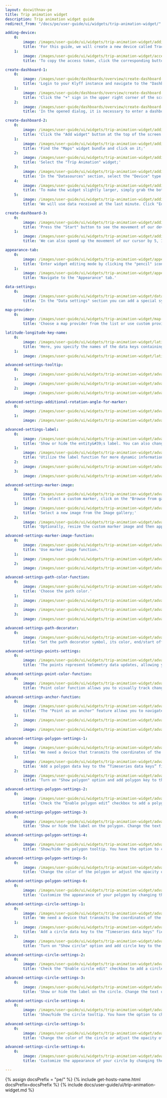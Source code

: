 ```yaml
---
layout: docwithnav-pe
title: Trip animation widget
description: Trip animation widget guide
redirect_from: "/docs/pe/user-guide/ui/widgets/trip-animation-widget/"

adding-device:
    0:
        image: /images/user-guide/ui/widgets/trip-animation-widget/adding-device-1-pe.png
        title: 'For this guide, we will create a new device called Tracker1, which receives longitude, latitude, speed, circle radius, status, and polygon coordinates as telemetry using an emulator written in JavaScript.'
    1:
        image: /images/user-guide/ui/widgets/trip-animation-widget/access-token-1-pe.png
        title: 'To copy the access token, click the corresponding button in the device details.'

create-dashboard-1:
    0:
        image: /images/user-guide/dashboards/overview/create-dashboard-1-pe.png
        title: 'Login to your Klyff instance and navigate to the "Dashboards" page through the main menu on the left of the screen. By default, you will be redirected to the "All" device group;'
    1:
        image: /images/user-guide/dashboards/overview/create-dashboard-2-pe.png
        title: 'Click the "+" sign in the upper right corner of the screen, and select "Create new dashboard" from the drop-down menu;'
    2:
        image: /images/user-guide/dashboards/overview/create-dashboard-3-pe.png
        title: 'In the opened dialog, it is necessary to enter a dashboard title, description is optional. Click "Add";'

create-dashboard-2:
    0:
        image: /images/user-guide/ui/widgets/trip-animation-widget/adding-widget-4-pe.png
        title: 'Click the "Add widget" button at the top of the screen or click the large "Add new widget" icon in the center of the screen (if this is your first widget on this dashboard);'
    1:
        image: /images/user-guide/ui/widgets/trip-animation-widget/adding-widget-5-pe.png
        title: 'Find the "Maps" widget bundle and click on it;'
    2:
        image: /images/user-guide/ui/widgets/trip-animation-widget/adding-widget-6-pe.png
        title: 'Select the "Trip Animation" widget;'
    3:
        image: /images/user-guide/ui/widgets/trip-animation-widget/adding-widget-7-pe.png
        title: 'In the "Datasources" section, select the "Device" type and specify the previously created device "Tracker1" as the data source. Add "latitude", "longitude", "speed", "status", "circleRadius", and "polygonCoordinates" as timeseries data keys. Click the "Add" button in the bottom right corner of the widget to finish adding the widget;'
    4:
        image: /images/user-guide/ui/widgets/trip-animation-widget/adding-widget-8-pe.png
        title: 'To make the widget slightly larger, simply grab the bottom right corner and drag it. Click "Save" button in the upper right corner to save the dashboard;'
    5:
        image: /images/user-guide/ui/widgets/trip-animation-widget/adding-widget-9-pe.png
        title: 'We will use data received at the last minute. Click "Edit time window", switch to "History" mode, and change the aggregation function to "None", because we don&#39;t need to estimate the possible data value for the next time period since we receive the data in real-time;'

create-dashboard-3:
    0:
        image: /images/user-guide/ui/widgets/trip-animation-widget/adding-widget-10-pe.png
        title: 'Press the "Start" button to see the movement of our device over the last minute;'
    1:
        image: /images/user-guide/ui/widgets/trip-animation-widget/adding-widget-11-pe.png
        title: 'We can also speed up the movement of our cursor by 5, 10, or 25 times so that we can check its route much faster.'

appearance-tab:
    0:
        image: /images/user-guide/ui/widgets/trip-animation-widget/appearance-tab-1-pe.png
        title: 'Enter widget editing mode by clicking the "pencil" icon in the upper right corner of the widget;'
    1:
        image: /images/user-guide/ui/widgets/trip-animation-widget/appearance-tab-2-pe.png
        title: 'Navigate to the "Appearance" tab.'

data-settings:
    0:
        image: /images/user-guide/ui/widgets/trip-animation-widget/data-settings-1-pe.png
        title: 'In the "Data settings" section you can add a special symbol that will be displayed next to the entity values. Additionally, you can set the number of digits to be displayed after the floating point number, and an alternative message when there is no data to display.'

map-provider:
    0:
        image: /images/user-guide/ui/widgets/trip-animation-widget/map-provider-settings-1-pe.png
        title: 'Choose a map provider from the list or use custom provider.'

latitude-longitude-key-name:
    0:
        image: /images/user-guide/ui/widgets/trip-animation-widget/latitude-longitude-key-name-1-pe.png
        title: 'Here, you specify the names of the data keys containing the coordinates of your entity. By default, these are "latitude" and "longitude". You also specify the normalization data step in milliseconds. By default, this value is set to 1000.'
    1:
        image: /images/user-guide/ui/widgets/trip-animation-widget/latitude-longitude-key-name-2-pe.png

advanced-settings-tooltip:
    0:
        image: /images/user-guide/ui/widgets/trip-animation-widget/advanced-settings-tooltip-1-pe.png
    1:
        image: /images/user-guide/ui/widgets/trip-animation-widget/advanced-settings-tooltip-2-pe.png
    2:
        image: /images/user-guide/ui/widgets/trip-animation-widget/advanced-settings-tooltip-3-pe.png

advanced-settings-additional-rotation-angle-for-marker:
    0:
        image: /images/user-guide/ui/widgets/trip-animation-widget/advanced-settings-additional-rotation-angle-for-marker-1-pe.png
    1:
        image: /images/user-guide/ui/widgets/trip-animation-widget/advanced-settings-additional-rotation-angle-for-marker-2-pe.png

advanced-settings-label:
    0:
        image: /images/user-guide/ui/widgets/trip-animation-widget/advanced-settings-label-1-pe.png
        title: 'Show or hide the entity&#39;s label. You can also change the label text.'
    1:
        image: /images/user-guide/ui/widgets/trip-animation-widget/advanced-settings-label-2-pe.png
        title: 'Utilize the label function for more dynamic information.'
    2:
        image: /images/user-guide/ui/widgets/trip-animation-widget/advanced-settings-label-3-pe.png
    3:
        image: /images/user-guide/ui/widgets/trip-animation-widget/advanced-settings-label-4-pe.png

advanced-settings-marker-image:
    0:
        image: /images/user-guide/ui/widgets/trip-animation-widget/advanced-settings-marker-image-1-pe.png
        title: 'To select a custom marker, click on the "Browse from gallery" field in the "Custom marker image" section;'
    1:
        image: /images/user-guide/ui/widgets/trip-animation-widget/advanced-settings-marker-image-2-pe.png
        title: 'Select a new image from the Image gallery;'
    2:
        image: /images/user-guide/ui/widgets/trip-animation-widget/advanced-settings-marker-image-3-pe.png
        title: 'Optionally, resize the custom marker image and then apply the changes.'

advanced-settings-marker-image-function:
    0:
        image: /images/user-guide/ui/widgets/trip-animation-widget/advanced-settings-marker-image-4-pe.png
        title: 'Use marker image function.'
    1:
        image: /images/user-guide/ui/widgets/trip-animation-widget/advanced-settings-marker-image-5-pe.png
    2:
        image: /images/user-guide/ui/widgets/trip-animation-widget/advanced-settings-marker-image-6-pe.png

advanced-settings-path-color-function:
    0:
        image: /images/user-guide/ui/widgets/trip-animation-widget/advanced-settings-path-color-function-1-pe.png
        title: 'Choose the path color.'
    1:
        image: /images/user-guide/ui/widgets/trip-animation-widget/advanced-settings-path-color-function-2-pe.png
    2:
        image: /images/user-guide/ui/widgets/trip-animation-widget/advanced-settings-path-color-function-3-pe.png
    3:
        image: /images/user-guide/ui/widgets/trip-animation-widget/advanced-settings-path-color-function-4-pe.png

advanced-settings-path-decorator:
    0:
        image: /images/user-guide/ui/widgets/trip-animation-widget/advanced-settings-path-decorator-1-pe.png
        title: 'Set the path decorator symbol, its color, end/start offset, repeatability, and size in pixels.'

advanced-settings-points-settings:
    0:
        image: /images/user-guide/ui/widgets/trip-animation-widget/advanced-settings-points-settings-1-pe.png
        title: 'The points represent telemetry data updates, allowing you to check each one individually. You have the option to specify the color and size (in pixels) of the points to match your preferences or use a color point function.'

advanced-settings-point-color-function:
    0:
        image: /images/user-guide/ui/widgets/trip-animation-widget/advanced-settings-point-color-function-1-pe.png
        title: 'Point color function allows you to visually track changes in data based on incoming telemetry from your entity.'

advanced-settings-anchor-function:
    0:
        image: /images/user-guide/ui/widgets/trip-animation-widget/advanced-settings-anchor-function-1-pe.png
        title: 'The "Point as an anchor" feature allows you to navigate through data points based on a condition specified in the function. This makes it easier to sift through information according to specific criteria.'
    1:
        image: /images/user-guide/ui/widgets/trip-animation-widget/advanced-settings-anchor-function-2-pe.png
    2:
        image: /images/user-guide/ui/widgets/trip-animation-widget/advanced-settings-anchor-function-3-pe.png

advanced-settings-polygon-settings-1:
    0:
        image: /images/user-guide/ui/widgets/trip-animation-widget/advanced-settings-polygon-settings-1-pe.png
        title: 'We need a device that transmits the coordinates of the polygon as telemetry data;'
    1:
        image: /images/user-guide/ui/widgets/trip-animation-widget/advanced-settings-polygon-settings-2-pe.png
        title: 'Add a polygon data key to the “Timeseries data keys” field of the “Trip Animation” widget;'
    2:
        image: /images/user-guide/ui/widgets/trip-animation-widget/advanced-settings-polygon-settings-3-pe.png
        title: 'Turn on "Show polygon" option and add polygon key to the "Polygon key name" field of the "Polygon settings" section.'

advanced-settings-polygon-settings-2:
    0:
        image: /images/user-guide/ui/widgets/trip-animation-widget/advanced-settings-polygon-settings-4-pe.png
        title: 'Check the “Enable polygon edit” checkbox to add a polygon editing menu to the map. With these tools, you can add a new polygon, move points of an existing polygon, move the entire polygon, cut the polygon area, or delete the polygon directly on the map widget.'

advanced-settings-polygon-settings-3:
    0:
        image: /images/user-guide/ui/widgets/trip-animation-widget/advanced-settings-polygon-settings-5-pe.png
        title: 'Show or hide the label on the polygon. Change the text of the label or specify a function for the label to dynamically display data based on conditions you specify.'

advanced-settings-polygon-settings-4:
    0:
        image: /images/user-guide/ui/widgets/trip-animation-widget/advanced-settings-polygon-settings-6-pe.png
        title: 'Show/hide the polygon tooltip. You have the option to change the text within the tooltip or specify a function for the tooltip. Its allows you to dynamically change specific information based on conditions you specify, making your tooltip more informative.'

advanced-settings-polygon-settings-5:
    0:
        image: /images/user-guide/ui/widgets/trip-animation-widget/advanced-settings-polygon-settings-7-pe.png
        title: 'Change the color of the polygon or adjust the opacity of the polygon to suit your specific needs. Additionally, you have the option to specify a polygon color function, allowing the color to dynamically change the color based on conditions you specify.'

advanced-settings-polygon-settings-6:
    0:
        image: /images/user-guide/ui/widgets/trip-animation-widget/advanced-settings-polygon-settings-8-pe.png
        title: 'Customize the appearance of your polygon by changing the stroke color, adjusting its opacity, and modifying the weight to better suit your visual needs. You can also set up a polygon stroke color function. This allows the stroke color to change automatically based on certain conditions or data, adding interactivity to your visualization.'

advanced-settings-circle-settings-1:
    0:
        image: /images/user-guide/ui/widgets/trip-animation-widget/advanced-settings-circle-settings-1-pe.png
        title: 'We need a device that transmits the coordinates of the circle as telemetry data;'
    1:
        image: /images/user-guide/ui/widgets/trip-animation-widget/advanced-settings-circle-settings-2-pe.png
        title: 'Add a circle data key to the "Timeseries data keys" field of the "Trip Animation" widget;'
    2:
        image: /images/user-guide/ui/widgets/trip-animation-widget/advanced-settings-circle-settings-3-pe.png
        title: 'Turn on "Show circle" option and add circle key to the "Circle key name" field of the "Circle settings" section.'

advanced-settings-circle-settings-2:
    0:
        image: /images/user-guide/ui/widgets/trip-animation-widget/advanced-settings-circle-settings-4-pe.png
        title: 'Check the "Enable circle edit" checkbox to add a circle editing menu to the map. With these tools, you can add a new circle, modify the radius, move, or delete the circle directly on the map widget.'

advanced-settings-circle-settings-3:
    0:
        image: /images/user-guide/ui/widgets/trip-animation-widget/advanced-settings-circle-settings-5-pe.png
        title: 'Show or hide the label on the circle. Change the text of the label or specify a function for the label to dynamically display data based on specific conditions.'

advanced-settings-circle-settings-4:
    0:
        image: /images/user-guide/ui/widgets/trip-animation-widget/advanced-settings-circle-settings-6-pe.png
        title: 'Show/hide the circle tooltip. You have the option to change the text within the tooltip or specify a function for the tooltip. Its allows you to dynamically change specific information based on the circle&#39;s incoming data, making your tooltip more informative.'
    
advanced-settings-circle-settings-5:
    0:
        image: /images/user-guide/ui/widgets/trip-animation-widget/advanced-settings-circle-settings-7-pe.png
        title: 'Change the color of the circle or adjust the opacity of the circle to suit your specific needs. Additionally, you have the option to specify a circle color function, allowing the color to dynamically change the color based on certain conditions.'

advanced-settings-circle-settings-6:
    0:
        image: /images/user-guide/ui/widgets/trip-animation-widget/advanced-settings-circle-settings-8-pe.png
        title: 'Customize the appearance of your circle by changing the stroke color, adjusting its opacity, and modifying the weight to better suit your visual needs. You can also set up a circle stroke color function. This allows the stroke color to change automatically based on certain conditions or data, adding interactivity to your visualization.'

---
```


{% assign docsPrefix = "pe/" %}
{% include get-hosts-name.html docsPrefix=docsPrefix %}
{% include docs/user-guide/ui/trip-animation-widget.md %}